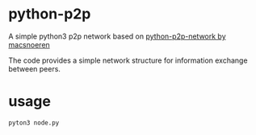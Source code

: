 # python-p2p

A simple python3 p2p network based on [python-p2p-network by macsnoeren](https://github.com/macsnoeren/python-p2p-network)


The code provides a simple network structure for information exchange between peers.

# usage

```
pyton3 node.py
```
